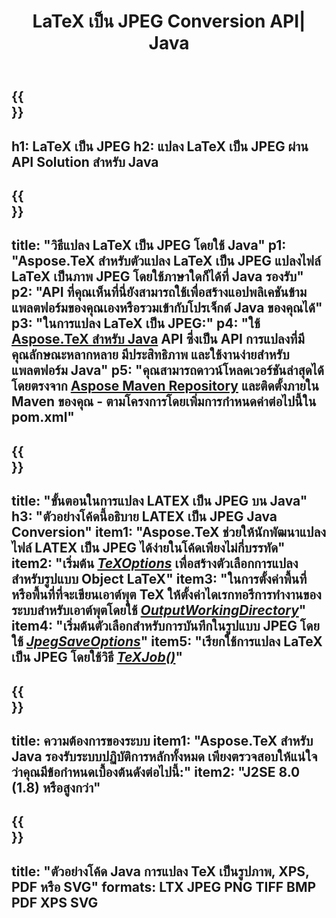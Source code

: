 ﻿---
translation: true
template: /_templates/_conversion-child-java.md
title: LaTeX เป็น JPEG Conversion API| Java
description: ฟังก์ชันการแปลง LaTeX เป็น JPEG รวมไลบรารี Java ภายในองค์กรนี้เข้ากับโปรเจ็กต์ของคุณหรือใช้แอปพลิเคชันข้ามแพลตฟอร์มเพื่อแปลง LaTeX เป็น JPEG
keywords: ลาเท็กซ์เป็น jpeg api java, latex2jpeg บูรณาการ
url: /java/conversion/latex-to-jpeg/
family: tex
platformtag: java
feature: conversion
informat: LATEX
outformat: JPEG
otherformats: PNG PDF TIFF JPEG
---

{{<section banner>}}
---
h1: LaTeX เป็น JPEG
h2: แปลง LaTeX เป็น JPEG ผ่าน API Solution สำหรับ Java
---

{{<section overview>}}
---
title: "วิธีแปลง LaTeX เป็น JPEG โดยใช้ Java"
p1: "Aspose.TeX สำหรับตัวแปลง LaTeX เป็น JPEG แปลงไฟล์ LaTeX เป็นภาพ JPEG โดยใช้ภาษาใดก็ได้ที่ Java รองรับ"
p2: "API ที่คุณเห็นที่นี่ยังสามารถใช้เพื่อสร้างแอปพลิเคชันข้ามแพลตฟอร์มของคุณเองหรือรวมเข้ากับโปรเจ็กต์ Java ของคุณได้"
p3: "ในการแปลง LaTeX เป็น JPEG:"
p4: "ใช้ [Aspose.TeX สำหรับ Java](https://products.aspose.com/tex/java) API ซึ่งเป็น API การแปลงที่มีคุณลักษณะหลากหลาย มีประสิทธิภาพ และใช้งานง่ายสำหรับแพลตฟอร์ม Java"
p5: "คุณสามารถดาวน์โหลดเวอร์ชันล่าสุดได้โดยตรงจาก [Aspose Maven Repository](https://repository.aspose.com/tex/) และติดตั้งภายใน Maven ของคุณ - ตามโครงการโดยเพิ่มการกำหนดค่าต่อไปนี้ใน pom.xml"
---

{{<section feature1>}}
---
title: "ขั้นตอนในการแปลง LATEX เป็น JPEG บน Java"
h3: "ตัวอย่างโค้ดนี้อธิบาย LATEX เป็น JPEG Java Conversion"
item1: "Aspose.TeX ช่วยให้นักพัฒนาแปลงไฟล์ LATEX เป็น JPEG ได้ง่ายในโค้ดเพียงไม่กี่บรรทัด"
item2: "เริ่มต้น [*TeXOptions*](https://reference.aspose.com/tex/java/com.aspose.tex/TeXOptions) เพื่อสร้างตัวเลือกการแปลงสำหรับรูปแบบ Object LaTeX"
item3: "ในการตั้งค่าพื้นที่หรือพื้นที่ที่จะเขียนเอาต์พุต TeX ให้ตั้งค่าไดเรกทอรีการทำงานของระบบสำหรับเอาต์พุตโดยใช้ [*OutputWorkingDirectory*](https://reference.aspose.com/tex/java/com.asposetex/TeXOptions#getOutputWorkingDirectory--)"
item4: "เริ่มต้นตัวเลือกสำหรับการบันทึกในรูปแบบ JPEG โดยใช้ [*JpegSaveOptions*](https://reference.aspose.com/tex/java/com.aspose.tex.rendering/JpegSaveOptions)"
item5: "เรียกใช้การแปลง LaTeX เป็น JPEG โดยใช้วิธี [*TeXJob()*](https://reference.aspose.com/tex/java/com.aspose.tex/TeXJob)"
---

{{<section feature2>}}
---
title: ความต้องการของระบบ
item1: "Aspose.TeX สำหรับ Java รองรับระบบปฏิบัติการหลักทั้งหมด เพียงตรวจสอบให้แน่ใจว่าคุณมีข้อกำหนดเบื้องต้นดังต่อไปนี้:"
item2: "J2SE 8.0 (1.8) หรือสูงกว่า"
---

{{<section widget>}}
---
title: "ตัวอย่างโค้ด Java การแปลง TeX เป็นรูปภาพ, XPS, PDF หรือ SVG"
formats: LTX JPEG PNG TIFF BMP PDF XPS SVG
---